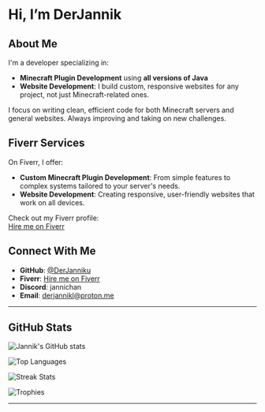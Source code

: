 # Hi, I’m DerJannik

## About Me
I'm a developer specializing in:
- **Minecraft Plugin Development** using **all versions of Java**
- **Website Development**: I build custom, responsive websites for any project, not just Minecraft-related ones.

I focus on writing clean, efficient code for both Minecraft servers and general websites. Always improving and taking on new challenges.

## Fiverr Services
On Fiverr, I offer:
- **Custom Minecraft Plugin Development**: From simple features to complex systems tailored to your server's needs.
- **Website Development**: Creating responsive, user-friendly websites that work on all devices.

Check out my Fiverr profile:  
[Hire me on Fiverr](https://www.fiverr.com/derjal)

## Connect With Me
- **GitHub**: [@DerJanniku](https://github.com/DerJanniku)
- **Fiverr**: [Hire me on Fiverr](https://www.fiverr.com/derjal)
- **Discord**: jannichan
- **Email**: derjannikl@proton.me

---

## GitHub Stats
![Jannik's GitHub stats](https://github-readme-stats.vercel.app/api?username=DerJanniku&show_icons=true&theme=dark)

![Top Languages](https://github-readme-stats.vercel.app/api/top-langs/?username=DerJanniku&layout=compact&theme=dark)

![Streak Stats](https://github-readme-streak-stats.herokuapp.com/?user=DerJanniku&theme=dark)

![Trophies](https://github-profile-trophy.vercel.app/?username=DerJanniku&theme=darkhub)

---

<!---
DerJanniku/DerJanniku is a special repository because its `README.md` (this file) appears on your GitHub profile.
You can click the Preview link to take a look at your changes.
--->
